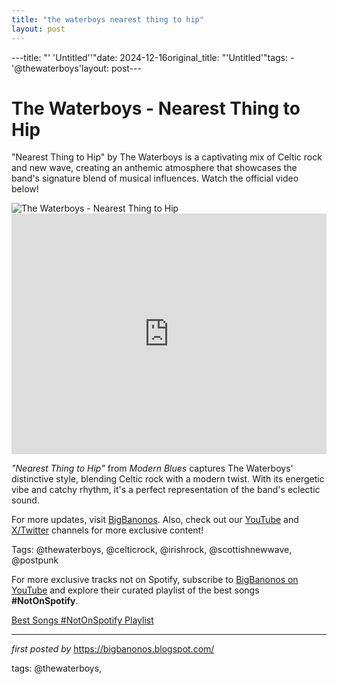 ```yaml
---
title: "the waterboys nearest thing to hip"
layout: post
---
```

---title: "' 'Untitled''"date: 2024-12-16original_title: "'Untitled'"tags:  - '@thewaterboys'layout: post---<!-- Title of the Post --><h1 >The Waterboys - Nearest Thing to Hip</h1> <!-- Introductory Text --><p >"Nearest Thing to Hip" by The Waterboys is a captivating mix of Celtic rock and new wave, creating an anthemic atmosphere that showcases the band's signature blend of musical influences. Watch the official video below!</p> <!-- Featured Image --><div > <img src="https://i.scdn.co/image/ab67616d0000b273ef75eb89905d3af790ed2578" alt="The Waterboys - Nearest Thing to Hip" /></div> <!-- YouTube Video Embed --><div > <iframe width="100%" height="385" src="https://www.youtube.com/embed/MDqVBKp5BfQ" title="The Waterboys - Nearest Thing To Hip" frameborder="0" allow="accelerometer; autoplay; clipboard-write; encrypted-media; gyroscope; picture-in-picture; web-share" referrerpolicy="strict-origin-when-cross-origin" allowfullscreen></iframe></div> <!-- Song Information --><div > <p><em>"Nearest Thing to Hip"</em> from *Modern Blues* captures The Waterboys' distinctive style, blending Celtic rock with a modern twist. With its energetic vibe and catchy rhythm, it's a perfect representation of the band's eclectic sound.</p></div> <!-- Footer Links --><div > <p>For more updates, visit <a href="https://bigbanonos.blogspot.com/" target="_blank">BigBanonos</a>. Also, check out our <a href="https://www.youtube.com/@BigBanonos" target="_blank">YouTube</a> and <a href="https://x.com/bigbanonos" target="_blank">X/Twitter</a> channels for more exclusive content!</p></div> <!-- Tags --><p >Tags: @thewaterboys, @celticrock, @irishrock, @scottishnewwave, @postpunk</p><!--Subscribe and Playlist Links--><div>    <p>For more exclusive tracks not on Spotify, subscribe to <a href="https://www.youtube.com/@BigBanonos" target="_blank">BigBanonos on YouTube</a> and explore their curated playlist of the best songs <strong>#NotOnSpotify</strong>.</p>    <p><a href="https://www.youtube.com/playlist?list=PLtuNtuTatqI0kFahUCbtbfenC_ET5O_tr" target="_blank">Best Songs #NotOnSpotify Playlist<br /></a></p></div><hr /><p><em>first posted by</em> <a href="https://bigbanonos.blogspot.com/" rel="noopener" target="_new">https://bigbanonos.blogspot.com/</a></p><p>tags: @thewaterboys,</p>